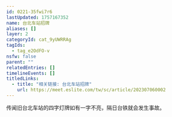```yaml
---
id: 0221-35fwi7r6
lastUpdated: 1757167352
name: 台北车站招牌
aliases: []
layer: 2
categoryId: cat_9yUWRRAg
tagIds:
  - tag_e2OdFO-v
nsfw: false
parent: ""
relatedEntries: []
timelineEvents: []
titledLinks:
  - title: "相关链接: 台北车站招牌"
    url: https://meet.eslite.com/tw/sc/article/202307060002
---
```


传闻旧台北车站的四字灯牌如有一字不亮，隔日台铁就会发生事故。